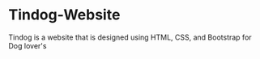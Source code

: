 # Tindog-Website
Tindog is a website that is designed using HTML, CSS, and Bootstrap for Dog lover's
